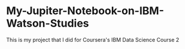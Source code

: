 # My-Jupiter-Notebook-on-IBM-Watson-Studies
This is my project that I did for Coursera's IBM Data Science Course 2
